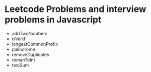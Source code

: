 # Leetcode Problems and interview problems in Javascript
* addTwoNumbers
* isValid
* longestCommonPrefix
* palindrome
* removeDuplicates
* romanToInt
* twoSum